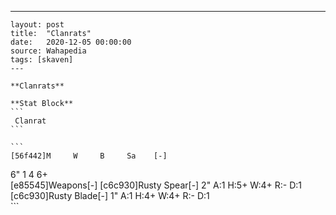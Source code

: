 ---
    layout: post
    title:  "Clanrats"
    date:   2020-12-05 00:00:00
    source: Wahapedia
    tags: [skaven]
    ---
    
    **Clanrats**
    
    **Stat Block**
    ```
     Clanrat
    ```
    
    ```
    [56f442]M     W     B     Sa    [-]
6"    1     4     6+    
[e85545]Weapons[-]
[c6c930]Rusty Spear[-]
2"     A:1    H:5+   W:4+   R:-    D:1   
[c6c930]Rusty Blade[-]
1"     A:1    H:4+   W:4+   R:-    D:1   
    ```
    
    
    